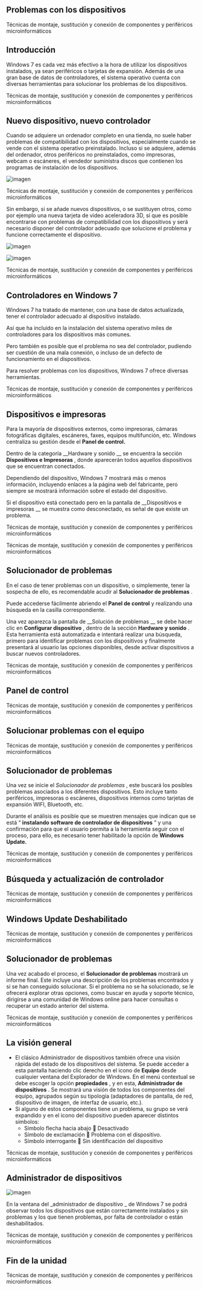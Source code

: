 ## Problemas con los dispositivos

Técnicas de montaje, sustitución y conexión de componentes y periféricos microinformáticos

## Introducción

Windows 7 es cada vez más efectivo a la hora de utilizar los dispositivos instalados, ya sean periféricos o tarjetas de expansión\. Además de una gran base de datos de controladores, el sistema operativo cuenta con diversas herramientas para solucionar los problemas de los dispositivos\.

Técnicas  de montaje, sustitución y conexión de componentes y periféricos microinformáticos

## Nuevo dispositivo, nuevo controlador

Cuando se adquiere un ordenador completo en una tienda, no suele haber problemas de compatibilidad con los dispositivos, especialmente cuando se vende con el sistema operativo preinstalado\. Incluso si se adquiere, además del ordenador, otros periféricos no preinstalados, como impresoras, webcam o escáneres, el vendedor suministra discos que contienen los programas de instalación de los dispositivos\.

![imagen](img/5_Problemas_con_los_dispositivos0.jpg)

Técnicas  de montaje, sustitución y conexión de componentes y periféricos microinformáticos

Sin embargo, si se añade nuevos dispositivos, o se sustituyen otros, como por ejemplo una nueva tarjeta de video aceleradora 3D, sí que es posible encontrarse con problemas de compatibilidad con los dispositivos y será necesario disponer del controlador adecuado que solucione el problema y funcione correctamente el dispositivo\.

![imagen](img/5_Problemas_con_los_dispositivos1.jpg)

![imagen](img/5_Problemas_con_los_dispositivos2.jpg)

Técnicas  de montaje, sustitución y conexión de componentes y periféricos microinformáticos

## Controladores en Windows 7

Windows 7 ha tratado de mantener, con una base de datos actualizada, tener el controlador adecuado al dispositivo instalado\.

Así que ha incluido en la instalación del sistema operativo miles de controladores para los dispositivos más comunes\.

Pero también es posible que el problema no sea del controlador, pudiendo ser cuestión de una mala conexión, o incluso de un defecto de funcionamiento en el dispositivos\.

Para resolver problemas con los dispositivos, Windows 7 ofrece diversas herramientas\.

Técnicas  de montaje, sustitución y conexión de componentes y periféricos microinformáticos

## Dispositivos e impresoras

Para la mayoría de dispositivos externos, como impresoras, cámaras fotográficas digitales, escáneres, faxes, equipos multifunción, etc\. Windows centraliza su gestión desde el  __Panel de control\.__

Dentro de la categoría  __Hardware y sonido __ se encuentra la sección  __Dispositivos e Impresoras__ , donde aparecerán todos aquellos dispositivos que se encuentran conectados\.

Dependiendo del dispositivo, Windows 7 mostrará más o menos información, incluyendo enlaces a la página web del fabricante, pero siempre se mostrará información sobre el estado del dispositivo\.

Si el dispositivo está conectado pero en la pantalla de  __Dispositivos e impresoras __ se muestra como desconectado, es señal de que existe un problema\.

Técnicas  de montaje, sustitución y conexión de componentes y periféricos microinformáticos

Técnicas  de montaje, sustitución y conexión de componentes y periféricos microinformáticos

## Solucionador de problemas

En el caso de tener problemas con un dispositivo, o simplemente, tener la sospecha de ello, es recomendable acudir al  __Solucionador de problemas__ \.

Puede accederse fácilmente abriendo el  __Panel de control__  y realizando una búsqueda en la casilla correspondiente\.

Una vez aparezca la pantalla de  __Solución de problemas __ se debe hacer clic en  __Configurar dispositivo__ , dentro de la sección  __Hardware y sonido__ \. Esta herramienta está automatizada e intentará realizar una búsqueda, primero para identificar problemas con los dispositivos y finalmente presentará al usuario las opciones disponibles, desde activar dispositivos  a buscar nuevos controladores\.

Técnicas  de montaje, sustitución y conexión de componentes y periféricos microinformáticos

## Panel de control

Técnicas  de montaje, sustitución y conexión de componentes y periféricos microinformáticos

## Solucionar problemas con el equipo

Técnicas  de montaje, sustitución y conexión de componentes y periféricos microinformáticos

## Solucionador de problemas

Una vez se inicie el  _Solucionador de problemas_ , este buscará los posibles problemas asociados  a los diferentes dispositivos\. Esto incluye tanto periféricos, impresoras o escáneres, dispositivos internos como tarjetas de expansión WIFI, Bluetooth, etc\.

Durante el análisis es posible que se muestren mensajes  que indican que se está “ __instalando software de controlador de dispositivos__ ” y una confirmación para que el usuario permita a la herramienta  seguir con el proceso, para ello, es necesario tener habilitado la opción de  __Windows Update\.__

Técnicas  de montaje, sustitución y conexión de componentes y periféricos microinformáticos

## Búsqueda y actualización de controlador

Técnicas  de montaje, sustitución y conexión de componentes y periféricos microinformáticos

## Windows Update Deshabilitado

Técnicas  de montaje, sustitución y conexión de componentes y periféricos microinformáticos

## Solucionador de problemas

Una vez acabado el proceso, el  __Solucionador de problemas__  mostrará un informe final\. Este incluye una descripción de los problemas encontrados y si se han conseguido solucionar\.  Si el problema no se ha solucionado, se le ofrecerá explorar otras opciones, como buscar en ayuda y soporte técnico, dirigirse a una comunidad de Windows online para hacer consultas o recuperar un estado anterior del sistema\.

Técnicas  de montaje, sustitución y conexión de componentes y periféricos microinformáticos

## La visión general

* El clásico Administrador de dispositivos también ofrece una visión rápida del estado de los dispositivos del sistema\. Se puede acceder a esta pantalla haciendo clic derecho en el icono de  __Equipo__  desde cualquier ventana del Explorador de Windows\. En el menú contextual  se debe escoger la opción  __propiedades__ , y en esta,  __Administrador de dispositivos__ \. Se mostrará una visión de todos los componentes del equipo, agrupados según su tipología \(adaptadores de pantalla, de red, dispositivo de imagen, de interfaz de usuario, etc\.\)\.
* Si alguno de estos componentes tiene un problema, su grupo se verá expandido y en el icono del dispositivo pueden aparecer distintos símbolos:
  * Símbolo flecha hacia abajo  Desactivado
  * Símbolo de exclamación  Problema con el dispositivo\.
  * Símbolo interrogante  Sin identificación del dispositivo

Técnicas  de montaje, sustitución y conexión de componentes y periféricos microinformáticos

## Administrador de dispositivos

![imagen](img/5_Problemas_con_los_dispositivos3.png)

En la ventana del  _administrador de dispositivo _ de Windows 7 se podrá observar todos los dispositivos que están correctamente instalados y sin problemas y los que tienen problemas, por falta de controlador o están deshabilitados\.

Técnicas  de montaje, sustitución y conexión de componentes y periféricos microinformáticos

## Fin de la unidad

Técnicas  de montaje, sustitución y conexión de componentes y periféricos microinformáticos


